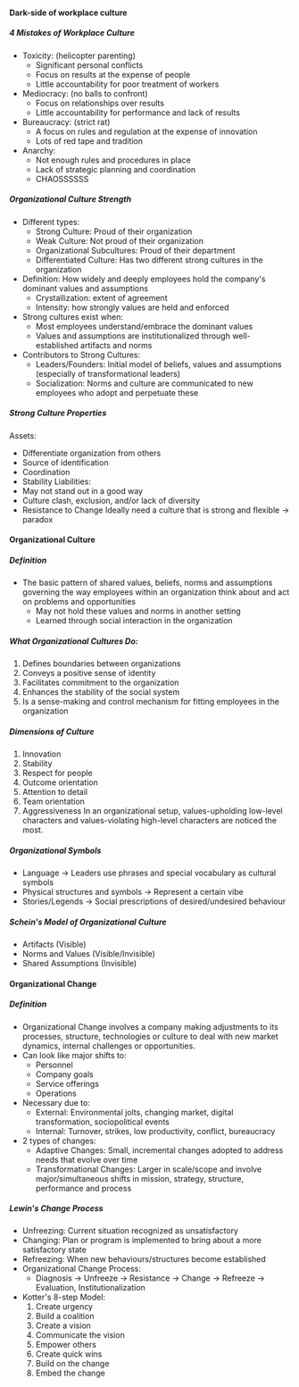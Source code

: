 #### Dark-side of workplace culture
##### 4 Mistakes of Workplace Culture
- Toxicity: (helicopter parenting)
	- Significant personal conflicts
	- Focus on results at the expense of people 
	- Little accountability for poor treatment of workers
- Mediocracy: (no balls to confront)
	- Focus on relationships over results
	- Little accountability for performance and lack of results
- Bureaucracy: (strict rat)
	- A focus on rules and regulation at the expense of innovation
	- Lots of red tape and tradition
- Anarchy:
	- Not enough rules and procedures in place
	- Lack of strategic planning and coordination 
	- CHAOSSSSSS
##### Organizational Culture Strength
- Different types:
	- Strong Culture: Proud of their organization
	- Weak Culture: Not proud of their organization
	- Organizational Subcultures: Proud of their department
	- Differentiated Culture: Has two different strong cultures in the organization
- Definition: How widely and deeply employees hold the company's dominant values and assumptions
	- Crystallization: extent of agreement
	- Intensity: how strongly values are held and enforced
- Strong cultures exist when:
	- Most employees understand/embrace the dominant values
	- Values and assumptions are institutionalized through well-established artifacts and norms
- Contributors to Strong Cultures:
	- Leaders/Founders: Initial model of beliefs, values and assumptions (especially of transformational leaders)
	- Socialization: Norms and culture are communicated to new employees who adopt and perpetuate these
##### Strong Culture Properties
Assets:
- Differentiate organization from others
- Source of identification 
- Coordination 
- Stability
Liabilities:
- May not stand out in a good way
- Culture clash, exclusion, and/or lack of diversity
- Resistance to Change
Ideally need a culture that is strong and flexible -> paradox
#### Organizational Culture
##### Definition
- The basic pattern of shared values, beliefs, norms and assumptions governing the way employees within an organization think about and act on problems and opportunities
	- May not hold these values and norms in another setting
	- Learned through social interaction in the organization
##### What Organizational Cultures Do:
1. Defines boundaries between organizations
2. Conveys a positive sense of identity
3. Facilitates commitment to the organization
4. Enhances the stability of the social system
5. Is a sense-making and control mechanism for fitting employees in the organization
##### Dimensions of Culture
1. Innovation
2. Stability
3. Respect for people
4. Outcome orientation
5. Attention to detail 
6. Team orientation 
7. Aggressiveness
In an organizational setup, values-upholding low-level characters and values-violating high-level characters are noticed the most.
##### Organizational Symbols
- Language -> Leaders use phrases and special vocabulary as cultural symbols
- Physical structures and symbols -> Represent a certain vibe
- Stories/Legends -> Social prescriptions of desired/undesired behaviour
##### Schein's Model of Organizational Culture
- Artifacts (Visible)
- Norms and Values (Visible/Invisible)
- Shared Assumptions (Invisible)
#### Organizational Change
##### Definition 
- Organizational Change involves a company making adjustments to its processes, structure, technologies or culture to deal with new market dynamics, internal challenges or opportunities.
- Can look like major shifts to:
	- Personnel
	- Company goals
	- Service offerings
	- Operations
- Necessary due to:
	- External: Environmental jolts, changing market, digital transformation, sociopolitical events
	- Internal: Turnover, strikes, low productivity, conflict, bureaucracy
- 2 types of changes:
	- Adaptive Changes: Small, incremental changes adopted to address needs that evolve over time
	- Transformational Changes: Larger in scale/scope and involve major/simultaneous shifts in mission, strategy, structure, performance and process
##### Lewin's Change Process
- Unfreezing: Current situation recognized as unsatisfactory 
- Changing: Plan or program is implemented to bring about a more satisfactory state
- Refreezing: When new behaviours/structures become established
- Organizational Change Process:
	- Diagnosis -> Unfreeze -> Resistance -> Change -> Refreeze -> Evaluation, Institutionalization
- Kotter's 8-step Model:
	1. Create urgency 
	2. Build a coalition
	3. Create a vision
	4. Communicate the vision
	5. Empower others
	6. Create quick wins
	7. Build on the change
	8. Embed the change